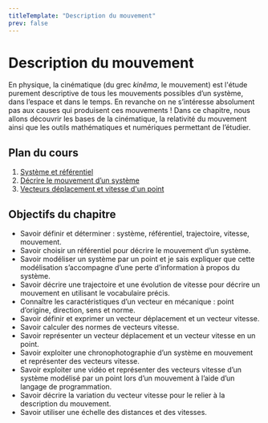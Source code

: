 ```yaml
---
titleTemplate: "Description du mouvement"
prev: false
---
```


# Description du mouvement

En physique, la cinématique (du grec _kinêma_, le mouvement) est l'étude purement descriptive de tous les mouvements possibles d’un système, dans l’espace et dans le temps. En revanche on ne s’intéresse absolument pas aux causes qui produisent ces mouvements ! Dans ce chapitre, nous allons découvrir les bases de la cinématique, la relativité du mouvement ainsi que les outils mathématiques et numériques permettant de l’étudier.

## Plan du cours

1. [Système et référentiel](systeme-et-referentiel.md)
2. [Décrire le mouvement d’un système](description-du-mouvement.md)
3. [Vecteurs déplacement et vitesse d'un point](vecteurs-deplacement-et-vitesse.md)

## Objectifs du chapitre

- Savoir définir et déterminer : système, référentiel, trajectoire, vitesse, mouvement.
- Savoir choisir un référentiel pour décrire le mouvement d’un système.
- Savoir modéliser un système par un point et je sais expliquer que cette modélisation s’accompagne d’une perte d’information à propos du système.
- Savoir décrire une trajectoire et une évolution de vitesse pour décrire un mouvement en utilisant le vocabulaire précis.
- Connaître les caractéristiques d’un vecteur en mécanique : point d’origine, direction, sens et norme.
- Savoir définir et exprimer un vecteur déplacement et un vecteur vitesse.
- Savoir calculer des normes de vecteurs vitesse.
- Savoir représenter un vecteur déplacement et un vecteur vitesse en un point.
- Savoir exploiter une chronophotographie d’un système en mouvement et représenter des vecteurs vitesse.
- Savoir exploiter une vidéo et représenter des vecteurs vitesse d’un système modélisé par un point lors d’un mouvement à l’aide d’un langage de programmation.
- Savoir décrire la variation du vecteur vitesse pour le relier à la description du mouvement.
- Savoir utiliser une échelle des distances et des vitesses.
